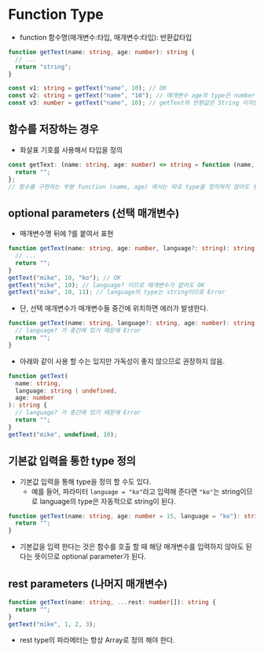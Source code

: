 # Function Type

- function 함수명(매개변수:타입, 매개변수:타입): 반환값타입

```typescript
function getText(name: string, age: number): string {
  // ...
  return "string";
}

const v1: string = getText("name", 10); // OK
const v2: string = getText("name", "10"); // 매개변수 age의 type은 number이므로 Error
const v3: number = getText("name", 10); // getText의 반환값은 String 이지만 v3 의 type은 number이므로 Error
```

## 함수를 저장하는 경우

- 화살표 기호를 사용해서 타입을 정의

```typescript
const getText: (name: string, age: number) => string = function (name, age) {
  return "";
};
// 함수를 구현하는 부분 function (name, age) 에서는 따로 type을 정의하지 않아도 된다. 변수에서 함수의 매개변수와 반환값의 타입을 지정했기 때문.
```

## optional parameters (선택 매개변수)

- 매개변수명 뒤에 ?를 붙여서 표현

```typescript
function getText(name: string, age: number, language?: string): string {
  // ...
  return "";
}
getText("mike", 10, "ko"); // OK
getText("mike", 10); // language? 이므로 매개변수가 없어도 OK
getText("mike", 10, 11); // language의 type는 string이므로 Error
```

- 단, 선택 매개변수가 매개변수들 중간에 위치하면 에러가 발생한다.

```typescript
function getText(name: string, language?: string, age: number): string {
  // language? 가 중간에 있기 때문에 Error
  return "";
}
```

- 아래와 같이 사용 할 수는 있지만 가독성이 좋지 않으므로 권장하지 않음.

```typescript
function getText(
  name: string,
  language: string | undefined,
  age: number
): string {
  // language? 가 중간에 있기 때문에 Error
  return "";
}
getText("mike", undefined, 10);
```

## 기본값 입력을 통한 type 정의

- 기본값 입력을 통해 type을 정의 할 수도 있다.
  - 예를 들어, 파라미터 `language = "ko"`라고 입력해 준다면 `"ko"`는 string이므로 language의 type은 자동적으로 string이 된다.

```typescript
function getText(name: string, age: number = 15, language = "ko"): string {
  return "";
}
```

- 기본값을 입력 한다는 것은 함수를 호출 할 때 해당 매개변수를 입력하지 않아도 된다는 뜻이므로 optional parameter가 된다.

## rest parameters (나머지 매개변수)

```typescript
function getText(name: string, ...rest: number[]): string {
  return "";
}
getText("mike", 1, 2, 3);
```

- rest type의 파라메터는 항상 Array로 정의 해야 한다.
